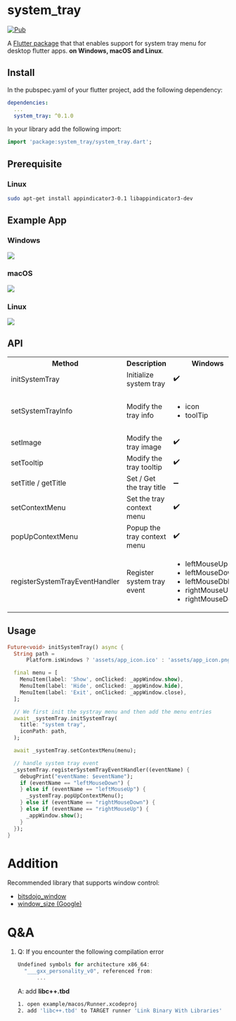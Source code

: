 # system_tray
[![Pub](https://img.shields.io/pub/v/system_tray.svg)](https://pub.dartlang.org/packages/system_tray)

A [Flutter package](https://github.com/antler119/system_tray.git) that that enables support for system tray menu for desktop flutter apps. **on Windows, macOS and Linux**.

## Install
In the pubspec.yaml of your flutter project, add the following dependency:

```yaml
dependencies:
  ...
  system_tray: ^0.1.0
```

In your library add the following import:

```dart
import 'package:system_tray/system_tray.dart';
```

## Prerequisite

### Linux
```bash
sudo apt-get install appindicator3-0.1 libappindicator3-dev
```

## Example App
### Windows

<img src="https://raw.githubusercontent.com/antler119/system_tray/master/resources/screenshot_windows.png">

### macOS

<img src="https://raw.githubusercontent.com/antler119/system_tray/master/resources/screenshot_macos.png">

### Linux

<img src="https://raw.githubusercontent.com/antler119/system_tray/master/resources/screenshot_ubuntu.png">

## API

<table>
    <tr>
        <th>Method</th>
        <th>Description</th>
        <th>Windows</th>
        <th>macOS</th>
        <th>Linux</th>
    </tr>
    <tr>
        <td>initSystemTray</td>
        <td>Initialize system tray</td>
        <td>✔️</td>
        <td>✔️</td>
        <td>✔️</td>
    </tr>
    <tr>
        <td>setSystemTrayInfo</td>
        <td>Modify the tray info</td>
        <td>
          <ul>
            <li>icon</li>
            <li>toolTip</li>
          </ul>
        </td>
        <td>
          <ul>
            <li>title</li>
            <li>icon</li>
            <li>toolTip</li>
          </ul>
        </td>
       <td>
          <ul>
            <li>icon</li>
          </ul>
        </td>
    </tr>
    <tr>
        <td>setImage</td>
        <td>Modify the tray image</td>
        <td>✔️</td>
        <td>✔️</td>
        <td>✔️</td>
    </tr>
    <tr>
        <td>setTooltip</td>
        <td>Modify the tray tooltip</td>
        <td>✔️</td>
        <td>✔️</td>
        <td>➖</td>
    </tr>
    <tr>
        <td>setTitle / getTitle</td>
        <td>Set / Get the tray title</td>
        <td>➖</td>
        <td>✔️</td>
        <td>➖</td>
    </tr>
    <tr>
        <td>setContextMenu</td>
        <td>Set the tray context menu</td>
        <td>✔️</td>
        <td>✔️</td>
        <td>✔️</td>
    </tr>
       <tr>
        <td>popUpContextMenu</td>
        <td>Popup the tray context menu</td>
        <td>✔️</td>
        <td>✔️</td>
        <td>➖</td>
    </tr>
    <tr>
        <td>registerSystemTrayEventHandler</td>
        <td>Register system tray event</td>
        <td>
          <ul>
            <li>leftMouseUp</li>
            <li>leftMouseDown</li>
            <li>leftMouseDblClk</li>
            <li>rightMouseUp</li>
            <li>rightMouseDown</li>
          </ul>
        </td>
        <td>         
          <ul>
            <li>leftMouseUp</li>
            <li>leftMouseDown</li>
            <li>rightMouseUp</li>
            <li>rightMouseDown</li>
          </ul>
        </td>
        <td>➖</td>
    </tr>
</table>

## Usage

```dart
Future<void> initSystemTray() async {
  String path =
      Platform.isWindows ? 'assets/app_icon.ico' : 'assets/app_icon.png';

  final menu = [
    MenuItem(label: 'Show', onClicked: _appWindow.show),
    MenuItem(label: 'Hide', onClicked: _appWindow.hide),
    MenuItem(label: 'Exit', onClicked: _appWindow.close),
  ];

  // We first init the systray menu and then add the menu entries
  await _systemTray.initSystemTray(
    title: "system tray",
    iconPath: path,
  );

  await _systemTray.setContextMenu(menu);

  // handle system tray event
  _systemTray.registerSystemTrayEventHandler((eventName) {
    debugPrint("eventName: $eventName");
    if (eventName == "leftMouseDown") {
    } else if (eventName == "leftMouseUp") {
      _systemTray.popUpContextMenu();
    } else if (eventName == "rightMouseDown") {
    } else if (eventName == "rightMouseUp") {
      _appWindow.show();
    }
  });
}
```

# Addition

Recommended library that supports window control:

- [bitsdojo_window](https://pub.dev/packages/bitsdojo_window)
- [window_size (Google)](https://github.com/google/flutter-desktop-embedding/tree/master/plugins/window_size)

# Q&A
1. Q: If you encounter the following compilation error
    ``` C++
    Undefined symbols for architecture x86_64:
      "___gxx_personality_v0", referenced from:
          ...
    ```
    A: add **libc++.tbd**
      ``` bash
      1. open example/macos/Runner.xcodeproj
      2. add 'libc++.tbd' to TARGET runner 'Link Binary With Libraries' 
      ```